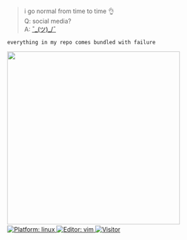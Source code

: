 <!-- <img align="right" height="250" alt="GIF" src="https://i.pinimg.com/originals/cd/59/d6/cd59d626dc86397fe45080e6e9c7027d.gif" /> -->

<!-- ```python
    __               __    __            
   / /_  _______  __/ /_  / /___  _______
  / __ \/ ___/ / / / __ \/ __/ / / / ___/
 / /_/ / /  / /_/ / / / / /_/ /_/ (__  ) 
/_.___/_/   \__,_/_/ /_/\__/\__,_/____/  
                                         
``` -->

> i go normal from time to time 👌 <br>
> Q: social media? <br>
> A: [¯\_(ツ)_/¯](https://linktr.ee/bruhtus)

`everything in my repo comes bundled with failure`

<a href="https://github-readme-stats.vercel.app/api?username=bruhtus&show_icons=true&hide_border=true&hide_title=true&title_color=81a1c1&icon_color=81a1c1&text_color=22a0f4&bg_color=00000000&count_private=true&theme=default">
<img width="400" src="https://github-readme-stats.vercel.app/api?username=bruhtus&show_icons=true&hide_border=true&hide_title=true&title_color=81a1c1&icon_color=81a1c1&text_color=22a0f4&bg_color=00000000&count_private=true&theme=default" />
<a/>

<!-- <a href="https://github-readme-stats.vercel.app/api/top-langs/?username=bruhtus&layout=compact&hide_border=true&hide_title=true&text_color=22a0f4&bg_color=00000000&count_private=true&theme=default">
<img width="340" src="https://github-readme-stats.vercel.app/api/top-langs/?username=bruhtus&layout=compact&hide_border=true&hide_title=true&text_color=22a0f4&bg_color=00000000&count_private=true&theme=default" />
<a/> -->
<br>
<a href="https://manjaro.org/">
<img src="https://img.shields.io/badge/platform-%20GNU/Linux-blue"
alt="Platform: linux" />
<a/>

<a href="https://www.vim.org/about.php">
<img src="https://img.shields.io/badge/%F0%9F%94%A7editor-vim-blue" alt="Editor: vim">
<a/>

<a href="https://github.com/bruhtus">
<img src="https://visitor-badge.glitch.me/badge?page_id=bruhtus.visitor-badge"
alt="Visitor" />
<a/>

<!-- [![GitHub Game of Life](https://github4life.herokuapp.com/bruhtus.gif?z=6)](https://github4life.herokuapp.com/bruhtus) -->
